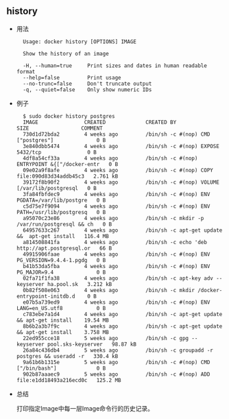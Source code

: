 
## history

* 用法

		Usage: docker history [OPTIONS] IMAGE

		Show the history of an image

  		-H, --human=true     Print sizes and dates in human readable format
  		--help=false         Print usage
  		--no-trunc=false     Don't truncate output
  		-q, --quiet=false    Only show numeric IDs



* 例子
		
		$ sudo docker history postgres
		IMAGE               CREATED             CREATED BY                                      SIZE                 COMMENT
		730d1d72bda2        4 weeks ago         /bin/sh -c #(nop) CMD ["postgres"]              0 B                  
		3e840dbb5474        4 weeks ago         /bin/sh -c #(nop) EXPOSE 5432/tcp               0 B                  
		4df8a54cf33a        4 weeks ago         /bin/sh -c #(nop) ENTRYPOINT &{["/docker-entr   0 B                  
		09e02a9f8afe        4 weeks ago         /bin/sh -c #(nop) COPY file:090d83d34addb45c3   2.761 kB             
		39172f8b90f2        4 weeks ago         /bin/sh -c #(nop) VOLUME [/var/lib/postgresql   0 B                  
		3fa84fbfdec9        4 weeks ago         /bin/sh -c #(nop) ENV PGDATA=/var/lib/postgre   0 B                  
		c5d75e7f9094        4 weeks ago         /bin/sh -c #(nop) ENV PATH=/usr/lib/postgresq   0 B                  
		a95070c23e86        4 weeks ago         /bin/sh -c mkdir -p /var/run/postgresql && ch   0 B                  
		64957633c267        4 weeks ago         /bin/sh -c apt-get update &&  apt-get install   116.4 MB            
		a814508841fa        4 weeks ago         /bin/sh -c echo 'deb http://apt.postgresql.or   66 B                 
		49915906faae        4 weeks ago         /bin/sh -c #(nop) ENV PG_VERSION=9.4.4-1.pgdg   0 B                  
		b41b53da5fba        4 weeks ago         /bin/sh -c #(nop) ENV PG_MAJOR=9.4              0 B                  
		02fa71f1fa38        4 weeks ago         /bin/sh -c apt-key adv --keyserver ha.pool.sk   3.212 kB             
		0b82f508e063        4 weeks ago         /bin/sh -c mkdir /docker-entrypoint-initdb.d    0 B                  
		e07b5a739ed9        4 weeks ago         /bin/sh -c #(nop) ENV LANG=en_US.utf8           0 B                  
		c783ebe7a1d4        4 weeks ago         /bin/sh -c apt-get update && apt-get install    19.54 MB             
		8b6b2a3b7f9c        4 weeks ago         /bin/sh -c apt-get update && apt-get install    3.758 MB             
		22ed955cce18        5 weeks ago         /bin/sh -c gpg --keyserver pool.sks-keyserver   98.87 kB             
		26a84c436db4        5 weeks ago         /bin/sh -c groupadd -r postgres && useradd -r   330.4 kB             
		9a61b6b1315e        5 weeks ago         /bin/sh -c #(nop) CMD ["/bin/bash"]             0 B                  
		902b87aaaec9        5 weeks ago         /bin/sh -c #(nop) ADD file:e1dd18493a216ecd0c   125.2 MB  	

* 总结

	打印指定Image中每一层Image命令行的历史记录。